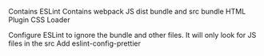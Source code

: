 Contains ESLint
Contains webpack
JS dist bundle and src bundle
HTML Plugin
CSS Loader

Configure ESLint to ignore the bundle and other files. It will only look for JS files in the src
Add eslint-config-prettier